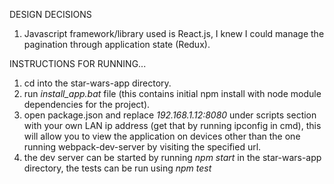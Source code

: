 DESIGN DECISIONS
1. Javascript framework/library used is React.js, I knew I could manage the pagination through application state (Redux).

INSTRUCTIONS FOR RUNNING...

1. cd into the star-wars-app directory.
2. run *install_app.bat* file (this contains initial npm install with node module dependencies for the project).
3. open package.json and replace *192.168.1.12:8080* under scripts section with your own LAN ip address (get that by running ipconfig in cmd),
this will allow you to view the application on devices other than the one running webpack-dev-server by visiting the specified url.
4. the dev server can be started by running *npm start* in the star-wars-app directory, the tests can be run using *npm test*
